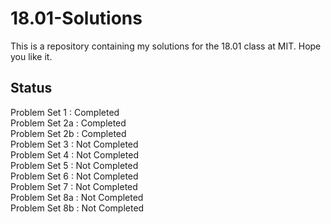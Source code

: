 # 18.01-Solutions
This is a repository containing my solutions for the 18.01 class at MIT. Hope you like it.

## Status

Problem Set 1 : Completed <br/>
Problem Set 2a : Completed<br/>
Problem Set 2b : Completed<br/>
Problem Set 3 : Not Completed<br/>
Problem Set 4 : Not Completed<br/>
Problem Set 5 : Not Completed<br/>
Problem Set 6 : Not Completed<br/>
Problem Set 7 : Not Completed<br/>
Problem Set 8a : Not Completed<br/>
Problem Set 8b : Not Completed<br/>
